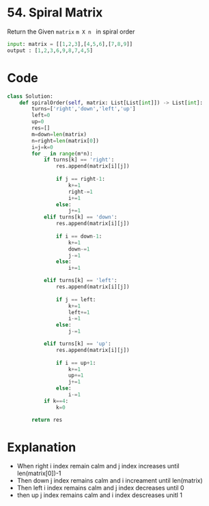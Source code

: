 # 54. Spiral Matrix

Return the Given `matrix` `m X n ` in spiral order 

```python
input: matrix = [[1,2,3],[4,5,6],[7,8,9]]
output : [1,2,3,6,9,8,7,4,5]
```
# Code

```python
class Solution:
    def spiralOrder(self, matrix: List[List[int]]) -> List[int]:
        turns=['right','down','left','up']
        left=0
        up=0
        res=[]
        m=down=len(matrix)
        n=right=len(matrix[0])
        i=j=k=0
        for _ in range(m*n):
            if turns[k] == 'right':
                res.append(matrix[i][j])
                
                if j == right-1:
                    k+=1
                    right-=1
                    i+=1
                else:
                    j+=1
            elif turns[k] == 'down':
                res.append(matrix[i][j])
                
                if i == down-1:
                    k+=1
                    down-=1   
                    j-=1
                else:
                    i+=1

            elif turns[k] == 'left':
                res.append(matrix[i][j])
                
                if j == left:
                    k+=1
                    left+=1  
                    i-=1
                else:
                    j-=1

            elif turns[k] == 'up':
                res.append(matrix[i][j])
                
                if i == up+1:
                    k+=1
                    up+=1
                    j+=1
                else:
                    i-=1
            if k==4:
                k=0

        return res

```

# Explanation

- When right  i index remain calm and j index increases until len(matrix[0])-1 
- Then down  j index remains calm and i increament until len(matrix)
- Then left i index remains calm and j index decreases until 0
- then up  j index remains calm and i index descreases unitl 1

